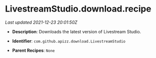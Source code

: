 # LivestreamStudio.download.recipe

_Last updated 2021-12-23 20:01:50Z_

- **Description**: Downloads the latest version of Livestream Studio.

- **Identifier**: `com.github.apizz.download.LivestreamStudio`

- **Parent Recipes**: `None`
